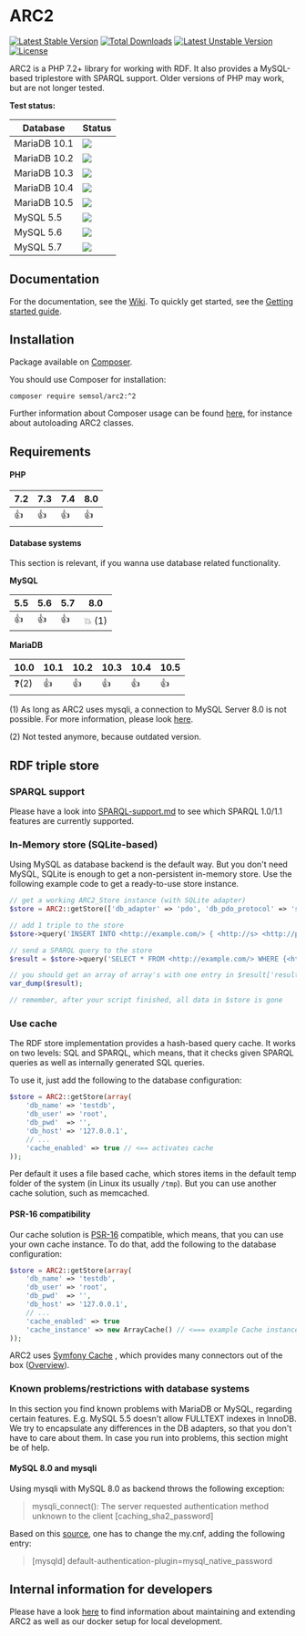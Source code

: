 # ARC2

[![Latest Stable Version](https://poser.pugx.org/semsol/arc2/v/stable.svg)](https://packagist.org/packages/semsol/arc2)
[![Total Downloads](https://poser.pugx.org/semsol/arc2/downloads.svg)](https://packagist.org/packages/semsol/arc2)
[![Latest Unstable Version](https://poser.pugx.org/semsol/arc2/v/unstable.svg)](https://packagist.org/packages/semsol/arc2)
[![License](https://poser.pugx.org/semsol/arc2/license.svg)](https://packagist.org/packages/semsol/arc2)

ARC2 is a PHP 7.2+ library for working with RDF. It also provides a MySQL-based triplestore with SPARQL support.
Older versions of PHP may work, but are not longer tested.

**Test status:**

| Database     | Status                                                                         |
|--------------|--------------------------------------------------------------------------------|
| MariaDB 10.1 | ![](https://github.com/semsol/arc2/workflows/MariaDB%2010.1%20Tests/badge.svg) |
| MariaDB 10.2 | ![](https://github.com/semsol/arc2/workflows/MariaDB%2010.2%20Tests/badge.svg) |
| MariaDB 10.3 | ![](https://github.com/semsol/arc2/workflows/MariaDB%2010.3%20Tests/badge.svg) |
| MariaDB 10.4 | ![](https://github.com/semsol/arc2/workflows/MariaDB%2010.4%20Tests/badge.svg) |
| MariaDB 10.5 | ![](https://github.com/semsol/arc2/workflows/MariaDB%2010.5%20Tests/badge.svg) |
| MySQL 5.5    | ![](https://github.com/semsol/arc2/workflows/MySQL%205.5%20Tests/badge.svg)    |
| MySQL 5.6    | ![](https://github.com/semsol/arc2/workflows/MySQL%205.6%20Tests/badge.svg)    |
| MySQL 5.7    | ![](https://github.com/semsol/arc2/workflows/MySQL%205.7%20Tests/badge.svg)    |

## Documentation

For the documentation, see the [Wiki](https://github.com/semsol/arc2/wiki#core-documentation). To quickly get started, see the [Getting started guide](https://github.com/semsol/arc2/wiki/Getting-started-with-ARC2).

## Installation

Package available on [Composer](https://packagist.org/packages/semsol/arc2).

You should use Composer for installation:

```bash
composer require semsol/arc2:^2
```

Further information about Composer usage can be found [here](https://getcomposer.org/doc/01-basic-usage.md#autoloading), for instance about autoloading ARC2 classes.

## Requirements

#### PHP

| 7.2  | 7.3  | 7.4  | 8.0  |
|------|------|------|------|
| :+1: | :+1: | :+1: | :+1: |

#### Database systems

This section is relevant, if you wanna use database related functionality.

**MySQL**

| 5.5  | 5.6  | 5.7  | 8.0             |
|------|------|------|-----------------|
| :+1: | :+1: | :+1: | :collision: (1) |

**MariaDB**

| 10.0          | 10.1 | 10.2 | 10.3 | 10.4 | 10.5 |
|---------------|------|------|------|------|------|
| :question:(2) | :+1: | :+1: | :+1: | :+1: | :+1: |

(1) As long as ARC2 uses mysqli, a connection to MySQL Server 8.0 is not possible. For more information, please look [here](https://github.com/semsol/arc2/commit/0ad48d61753b15ae02ff19f615b14aa52b6557f1).

(2) Not tested anymore, because outdated version.

## RDF triple store

### SPARQL support

Please have a look into [SPARQL-support.md](doc/SPARQL-support.md) to see which SPARQL 1.0/1.1 features are currently supported.

### In-Memory store (SQLite-based)

Using MySQL as database backend is the default way.
But you don't need MySQL, SQLite is enough to get a non-persistent in-memory store.
Use the following example code to get a ready-to-use store instance.

```php
// get a working ARC2_Store instance (with SQLite adapter)
$store = ARC2::getStore(['db_adapter' => 'pdo', 'db_pdo_protocol' => 'sqlite']);

// add 1 triple to the store
$store->query('INSERT INTO <http://example.com/> { <http://s> <http://p1> "baz" . }');

// send a SPARQL query to the store
$result = $store->query('SELECT * FROM <http://example.com/> WHERE {<http://s> <http://p1> ?o.}');

// you should get an array of array's with one entry in $result['result']['row'].
var_dump($result);

// remember, after your script finished, all data in $store is gone
```

### Use cache

The RDF store implementation provides a hash-based query cache. It works on two levels: SQL and SPARQL, which means, that it checks given SPARQL queries as well as internally generated SQL queries.

To use it, just add the following to the database configuration:

```php
$store = ARC2::getStore(array(
    'db_name' => 'testdb',
    'db_user' => 'root',
    'db_pwd'  => '',
    'db_host' => '127.0.0.1',
    // ...
    'cache_enabled' => true // <== activates cache
));
```

Per default it uses a file based cache, which stores items in the default temp folder of the system (in Linux its usually `/tmp`). But you can use another cache solution, such as memcached.

#### PSR-16 compatibility

Our cache solution is [PSR-16](https://www.php-fig.org/psr/psr-16/) compatible, which means, that you can use your own cache instance. To do that, add the following to the database configuration:

```php
$store = ARC2::getStore(array(
    'db_name' => 'testdb',
    'db_user' => 'root',
    'db_pwd'  => '',
    'db_host' => '127.0.0.1',
    // ...
    'cache_enabled' => true
    'cache_instance' => new ArrayCache() // <=== example Cache instance, managed by yourself
));
```

ARC2 uses [Symfony Cache](https://symfony.com/doc/4.1/components/cache.html) , which provides many connectors out of the box ([Overview](https://github.com/symfony/cache/tree/master/Simple)).

### Known problems/restrictions with database systems

In this section you find known problems with MariaDB or MySQL, regarding certain features. E.g. MySQL 5.5 doesn't allow FULLTEXT indexes in InnoDB. We try to encapsulate any differences in the DB adapters, so that you don't have to care about them. In case you run into problems, this section might be of help.

#### MySQL 8.0 and mysqli

Using mysqli with MySQL 8.0 as backend throws the following exception:

> mysqli_connect(): The server requested authentication method unknown to the client [caching_sha2_password]

Based on this [source](https://mysqlserverteam.com/upgrading-to-mysql-8-0-default-authentication-plugin-considerations/), one has to change the my.cnf, adding the following entry:

> [mysqld]
> default-authentication-plugin=mysql_native_password

## Internal information for developers

Please have a look [here](doc/developer.md) to find information about maintaining and extending ARC2 as well as our docker setup for local development.
